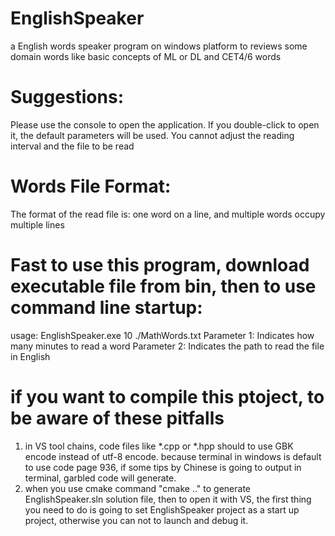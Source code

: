 # EnglishSpeaker
a English words speaker program on windows platform to reviews some domain words like basic concepts of ML or DL and CET4/6 words

# Suggestions:
Please use the console to open the application. If you double-click to open it, the default parameters will be used. You cannot adjust the reading interval and the file to be read

# Words File Format:
The format of the read file is: one word on a line, and multiple words occupy multiple lines

# Fast to use this program, download executable file from bin, then to use command line startup:
usage: EnglishSpeaker.exe 10 ./MathWords.txt
Parameter 1: Indicates how many minutes to read a word
Parameter 2: Indicates the path to read the file in English

# if you want to compile this ptoject, to be aware of these pitfalls
1. in VS tool chains, code files like *.cpp or *.hpp should to use GBK encode instead of utf-8 encode. because terminal in windows is default to use code page 936, if some tips by Chinese is going to output in terminal, garbled code will generate.
2. when you use cmake command "cmake .." to generate EnglishSpeaker.sln solution file, then to open it with VS, the first thing you need to do is going to set EnglishSpeaker project as a start up project, otherwise you can not to launch and debug it.
